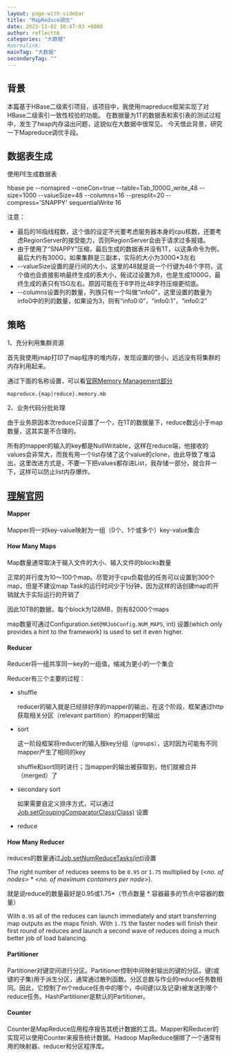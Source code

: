 ```yaml
---
layout: page-with-sidebar
title: "MapReduce调优"
date: 2023-11-02 10:47:03 +0800
author: reflectt6
categories: "大数据"
#permalink: 
mainTag: "大数据"
secondaryTag: ""
---
```


## 背景

本篇基于HBase二级索引项目，该项目中，我使用mapreduce框架实现了对HBase二级索引一致性校验的功能。
在数据量为1T的数据表和索引表的测试过程中，发生了heap内存溢出问题，这貌似在大数据中很常见。
今天借此背景，研究一下Mapreduce调优手段。

## 数据表生成

使用PE生成数据表

hbase pe --nomapred --oneCon=true --table=Tab_1000G_write_48 --size=1000 --valueSize=48 --columns=16 --presplit=20 --compress='SNAPPY' sequentialWrite 16

注意：

- 最后的16指线程数，这个值的设定不光要考虑服务器本身的cpu核数，还要考虑RegionServer的接受能力，否则RegionServer会由于请求过多报错。
- 由于使用了“SNAPPY”压缩，最后生成的数据表并没有1T，以这条命令为例，最后大约有300G，如果集群是三副本，实际的大小为300G*3左右
- --valueSize设置的是行间的大小，这里的48就是说一个行键为48个字符。这个值也会直接影响最终生成的表大小，我试过设置为8，也是生成1000G，最终生成的表只有15G左右。原因可能在于8字符比48字符压缩更彻底。
- --columns设置列的数量，列族只有一个叫做“info0”，这里设置的数量为info0中的列的数量，如果设为3，则有“info0:0”，“info0:1”，“info0:2”

## 策略

1、充分利用集群资源

首先我使用jmap打印了map程序的堆内存，发现设置的很小，远远没有将集群的内存利用起来。

通过下面的名称设置，可以看[官网Memory Management部分](https://hadoop.apache.org/docs/stable/hadoop-mapreduce-client/hadoop-mapreduce-client-core/MapReduceTutorial.html#Shuffle.2FReduce_Parameters)

```
mapreduce.{map|reduce}.memory.mb
```

2、业务代码分批处理

由于业务原因本次reduce只设置了一个，在1T的数据量下，reduce数远小于map数量，这其实是不合理的。

所有的mapper的输入的key都是NullWritable，这样在reduce端，他接收的values会非常大，而我有用一个list存储了这个value的clone，由此导致了堆溢出，这里改进方式是，不要一下把values都存进List，我存储一部分，就合并一下，这样可以防止list内存爆炸。



## [理解官网](https://hadoop.apache.org/docs/stable/hadoop-mapreduce-client/hadoop-mapreduce-client-core/MapReduceTutorial.html)

#### Mapper

Mapper将一对key-value映射为一组（0个、1个或多个）key-value集合

#### How Many Maps

Map数量通常取决于输入文件的大小、输入文件的blocks数量

正常的并行度为10～100个map。尽管对于cpu负载低的任务可以设置到300个map，但是不建议map Task的运行时间少于1分钟，因为这样的话创建map的开销就大于实际运行的开销了

因此10TB的数据，每个block为128MB，则有82000个maps

map数量可通过Configuration.set(`MRJobConfig.NUM_MAPS`, int) 设置(which only provides a hint to the framework) is used to set it even higher.

#### Reducer

Reducer将一组共享同一key的一组值，缩减为更小的一个集合

Reducer有三个主要的过程：

- shuffle

  reducer的输入就是已经排好序的mapper的输出，在这个阶段，框架通过http获取相关分区（relevant partition）的mapper的输出

- sort

  这一阶段框架将reducer的输入按key分组（groups），这时因为可能有不同mapper产生了相同的key

  shuffle和sort同时进行；当mapper的输出被获取到，他们就被合并（merged）了

- secondary sort

  如果需要自定义排序方式，可以通过[Job.setGroupingComparatorClass(Class)](https://hadoop.apache.org/docs/stable/api/org/apache/hadoop/mapreduce/Job.html) 设置

- reduce

  

#### How Many Reducer

reduces的数量通过[Job.setNumReduceTasks(int)](https://hadoop.apache.org/docs/stable/api/org/apache/hadoop/mapreduce/Job.html)设置

The right number of reduces seems to be `0.95` or `1.75` multiplied by (<*no. of nodes*> * <*no. of maximum containers per node*>).

就是说reduce的数量最好是0.95或1.75*（节点数量 * 容器最多的节点中容器的数量）

With `0.95` all of the reduces can launch immediately and start transferring map outputs as the maps finish. With `1.75` the faster nodes will finish their first round of reduces and launch a second wave of reduces doing a much better job of load balancing.



#### Partitioner

Partitioner对键空间进行分区。Partitioner控制中间映射输出的键的分区。键(或键的子集)用于派生分区，通常通过散列函数。分区总数与作业的reduce任务数相同。因此，它控制了m个reduce任务中的哪个，中间键(以及记录)被发送到哪个reduce任务。HashPartitioner是默认的Partitioner。



#### Counter

Counter是MapReduce应用程序报告其统计数据的工具。Mapper和Reducer的实现可以使用Counter来报告统计数据。Hadoop MapReduce捆绑了一个通常有用的映射器、reducer和分区程序库。



